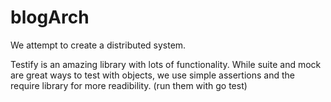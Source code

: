 # blogArch
We attempt to create a distributed system.


Testify is an amazing library with lots of functionality. While suite and mock are great ways to test with objects, we use simple assertions and the require library for more readibility. (run them with go test)